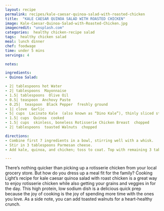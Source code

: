 ```yaml
---
layout: recipe
permalink: recipes/kale-caesar-quinoa-salad-with-roasted-chicken
title:  "KALE CAESAR QUINOA SALAD WITH ROASTED CHICKEN"
image: Kale-Caesar-Quinoa-Salad-with-Roasted-Chicken.jpg
imagecredit: "unsplash.com"
categories:  healthy chicken-recipe salad
tags:  healthy chicken salad
meal: lunch dinner
chef: foodwage
time: under 5 mins
servings: 4

notes:

ingredients:
- Quinoa Salad:

- 2| tablespoons hot Water
- 2| tablespoons  Mayonnaise
- 1.5| tablespoons  Olive Oil
- 0.5| teaspoon  Anchovy Paste
- 0.25|  teaspoon  Black Pepper  freshly ground
- 1| clove  Garlic
- 5| cups  Lacinato Kale  (also known as “Dino Kale”), thinly sliced stemmed
- 1.5| cups  Quinoa  cooked
- 1.5| cups  skinless, boneless Rotisserie Chicken Breast  chopped
- 2| tablespoons  toasted Walnuts  chopped

directions:
- Combine first 7 ingredients in a bowl, stirring well with a whisk.
- Stir in 3 tablespoons Parmesan cheese.
- Add kale, quinoa, and chicken; toss to coat. Top with remaining 3 tablespoons Parmesan cheese and walnuts.

---
```


  
There’s nothing quicker than picking up a rotisserie chicken from your local grocery store. But how do you dress up a meal fit for the family? Cooking Light’s recipe for kale caesar quinoa salad with roast chicken is a great way to enjoy rotisserie chicken while also getting your grains and veggies in for the day. This high protein, low sodium dish is a delicious quick prep because the joy of cooking is the joy of spending more time with the ones you love. As a side note, you can add toasted walnuts for a heart-healthy crunch.